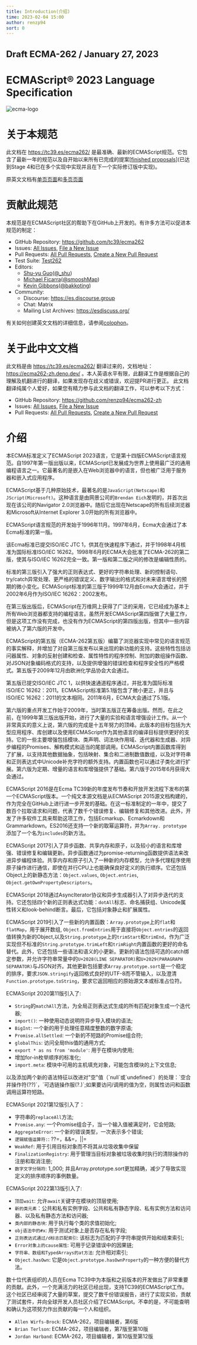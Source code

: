```yaml
---
title: Introduction(介绍)
time: 2023-02-04 15:00
author: renzp94
sort: 0
---
```


<h1 style="color: var(--c-warning);font-weight: 700;font-size: 1.5rem;">
  Draft ECMA-262 / January 27, 2023
</h1>
<h1 style="color: var(--c-warning);font-weight: 700;">
  ECMAScript® 2023 Language Specification
</h1>

![ecma-logo](/assets/images/ecma-logo.svg)

<div class="block">
  <h1>关于本规范</h1>

  此文档在 https://tc39.es/ecma262/ 是最准确、最新的ECMAScript规范。它包含了最新一年的规范以及自开始以来所有已完成的提案[[finished proposals](https://github.com/tc39/proposals/blob/HEAD/finished-proposals.md)](已达到Stage 4和已在多个实现中实现并且在下一个实际修订版中实现)。

  原英文文档有[单页页面](https://tc39.es/ecma262/)和[多页页面](https://tc39.es/ecma262/multipage/)
  <h1>贡献此规范</h1>

  <p class="no-indent">本规范是在ECMAScript社区的帮助下在GitHub上开发的。有许多方法可以促进本规范的制定：</p>
  
  - GitHub Repository: https://github.com/tc39/ecma262
  - Issues: [All Issues](https://github.com/tc39/ecma262/issues), [File a New Issue](https://github.com/tc39/ecma262/issues/new)
  - Pull Requests: [All Pull Requests](https://github.com/tc39/ecma262/pulls), [Create a New Pull Request](https://github.com/tc39/ecma262/pulls/new)
  - Test Suite: [Test262](https://github.com/tc39/test262)
  - Editors:
    - <a href="mailto:syg at google dot com">Shu-yu Guo</a>([@_shu](https://twitter.com/_shu))
    - <a href="mailto:ecma262-editor-list at michael dot ficarra dot me">Michael Ficarra</a>([@smooshMap](https://twitter.com/smooshMap))
    - <a href="mailto:bakkot at gmail dot com">Kevin Gibbons</a>([@bakkoting](https://twitter.com/bakkoting))
  - Community:
    - Discourse: https://es.discourse.group
    - Chat: Matrix
    - Mailing List Archives: https://esdiscuss.org/

有关如何创建英文文档的详细信息，请参阅[colophon]()。

</div>
<div class="block">
  <h1>关于此中文文档</h1>

  此文档是由 https://tc39.es/ecma262/ 翻译过来的，文档地址：https://ecma262-zh.deno.dev/ 。本人英语水平有限，此翻译工作是根据自己的理解及机翻进行的翻译，如果发现存在歧义或错误，欢迎提PR进行更正。
  此文档翻译纯属个人爱好，如果您有精力参与此文档的翻译工作，可以参考以下方式：
  - GitHub Repository: https://github.com/renzp94/ecma262-zh
  - Issues: [All Issues](https://github.com/renzp94/ecma262-zh/issues), [File a New Issue](https://github.com/renzp94/ecma262-zh/issues/new)
  - Pull Requests: [All Pull Requests](https://github.com/renzp94/ecma262-zh/pulls), [Create a New Pull Request](https://github.com/renzp94/ecma262-zh/pulls/new)
</div>

# 介绍

本ECMA标准定义了ECMAScript 2023语言，它是第十四版ECMAScript语言规范。自1997年第一版出版以来，ECMAScript已发展成为世界上使用最广泛的通用编程语言之一。它最著名的是嵌入在Web浏览器中的语言，但也被广泛用于服务器和嵌入式应用程序。

ECMAScript基于几种原始技术，最著名的是`JavaScript(Netscape)`和`JScript(Microsoft)`。这种语言是由网景公司的`Brendan Eich`发明的，并首次出现在该公司的Navigator 2.0浏览器中。随后它出现在Netscape的所有后续浏览器和Microsoft从Internet Explorer 3.0开始的所有浏览器中。

ECMAScript语言规范的开发始于1996年11月。1997年6月，Ecma大会通过了本Ecma标准的第一版。

该Ecma标准已提交ISO/IEC JTC 1，供其在快速程序下通过，并于1998年4月核准为国际标准ISO/IEC 16262。1998年6月的ECMA大会批准了ECMA-262的第二版，使其与ISO/IEC 16262完全一致。第一版和第二版之间的修改是编辑性质的。

标准的第三版引入了强大的正则表达式、更好的字符串处理、新的控制语句、try/catch异常处理、更严格的错误定义、数字输出的格式和对未来语言增长的预期的微小变化。ECMAScript标准的第三版于1999年12月由Ecma大会通过，并于2002年6月作为ISO/IEC 16262：2002发布。

在第三版出版后，ECMAScript在万维网上获得了广泛的采用，它已经成为基本上所有Web浏览器都支持的编程语言。虽然开发ECMAScript第四版做了大量工作，但是这项工作没有完成，也没有作为ECMAScript的第四版出版，但其中一些内容被纳入了第六版的开发中。

ECMAScript的第五版（ECMA-262第五版）编纂了浏览器实现中常见的语言规范的事实解释，并增加了对自第三版发布以来出现的新功能的支持。这些特性包括访问器属性、对象的反射创建和检查、属性特性的程序控制、附加的数组操作函数、对JSON对象编码格式的支持，以及提供增强的错误检查和程序安全性的严格模式。第五版于2009年12月由欧洲化学品协会大会通过。

第五版已提交ISO/IEC JTC 1，以供快速通道程序通过，并批准为国际标准ISO/IEC 16262：2011。ECMAScript标准第5.1版包含了微小更正，并且与ISO/IEC 16262：2011的文本相同。2011年6月，ECMA大会通过了5.1版。

第六版的重点开发工作始于2009年，当时第五版正在筹备出版。然而，在此之前，在1999年第三版出版开始，进行了大量的实验和语言增强设计工作。从一个非常真实的意义上说，第六版的完成是十五年努力的顶峰。此版本的目标包括为大型应用程序、库创建以及使用ECMAScript作为其他语言的编译目标提供更好的支持。它的一些主要增强包括模块、类声明、词法块作用域、迭代器和生成器、对异步编程的Promises、解构模式和适当的尾部调用。ECMAScript内置函数库得到了扩展，以支持其他数据抽象，包括映射、集合和二进制数值数组，以及对字符串和正则表达式中Unicode补充字符的额外支持。内置函数也可以通过子类化进行扩展。第六版为定期、增量的语言和库增强提供了基础。第六版于2015年6月获得大会通过。

ECMAScript 2016是在Ecma TC39新的年度发布节奏和开放开发流程下发布的第一个ECMAScript版本。一个纯文本源文档是从ECMAScript 2015源文档构建的，作为完全在GitHub上进行进一步开发的基础。在这一标准制定的一年中，提交了数百个拉取请求和问题，代表了数千个错误修复、编辑修复和其他改进。此外，开发了许多软件工具来帮助这项工作，包括Ecmarkup、Ecmarkdown和Grammarkdown。ES2016还支持一个新的取幂运算符，并为`Array. prototype`添加了一个名为`includes`的新方法。

ECMAScript 2017引入了异步函数、共享内存和原子，以及较小的语言和库增强、错误修复和编辑更新。异步函数通过为promise-returning函数提供语法来改进异步编程体验。共享内存和原子引入了一种新的内存模型，允许多代理程序使用原子操作进行通信，即使在并行CPU上也能确保良好定义的执行顺序。它还包括Object上的新静态方法：`Object.values`, `Object.entries`, `Object.getOwnPropertyDescriptors`。

ECMAScript 2018通过AsyncIterator协议和异步生成器引入了对异步迭代的支持。它还包括四个新的正则表达式功能：`dotAll`标志、命名捕获组、Unicode属性转义和look-behind断言。最后，它包括对象静止和扩展属性。

ECMAScript 2019引入了一些新的内置函数：`Array.prototype`上的`flat`和`flatMap`，用于展开数组, `Object.fromEntries`用于直接将`Object.entries`的返回值转换为新的Object,以及`String.prototype`上的`trimStart`和`trimEnd`，作为广泛实现但不标准的`String.prototype.trimLeft`和`trimRight`内置函数的更好的命名替代。此外，它还包括一些语法和语义的小更新。更新的语法包括可选的catch绑定参数，并允许字符串常量中的`U+2028(LINE SEPARATOR)`和`U+2029(PARAGRAPH SEPARATOR)`与JSON对齐。其他更新包括要求`Array.prototype.sort`是一个稳定的排序，要求`JSON.stringify`返回格式良好的UTF-8而不管输入，以及澄清`Function.prototype.toString`，要求它返回相应的原始源文本或标准占位符。

<p class="no-indent">ECMAScript 2020第11版引入了:</p>

- `String`的`matchAll`方法，为全局正则表达式生成的所有匹配对象生成一个迭代器;
- `import()`: 一种使用动态说明符异步导入模块的语法;
- `BigInt`: 一个新的用于处理任意精度整数的数字原语;
- `Promise.allSettled`: 一个新的不短路的Promise组合符;
- `globalThis`: 访问全局this值的通用方式;
- `export * as ns from 'module'`: 用于在模块内使用;
- 增加for-in枚举顺序的标准化;
- `import.meta`: 模块中可用的主机填充对象，可能包含模块的上下文信息;
  
<p class="no-indent">以及添加两个新的语法特征以改进对"空"值（`null`或`undefined`）的处理：`空合并操作符(??)`，`可选链操作服(?.)`;如果要访问/调用的值为空，则属性访问和函数调用运算符短路。</p>

<p class="no-indent">ECMAScript 2021第12版引入了：</p>

- 字符串的`replaceAll`方法;
- `Promise.any`: 一个Promise组合子，当一个输入值被满足时，它会短路;
- `AggregateError`: 一个新的错误类型，一次表示多个错误;
- `逻辑赋值运算符:`: ??=，&&=，||=
- `WeakRef`: 用于引用目标对象而不将其从垃圾收集中保留
- `FinalizationRegistry`: 用于管理当目标对象被垃圾收集时执行的清除操作的注册和取消注册;
- `数字文字分隔符`: 1_000;
并且Array.prototype.sort更加精确，减少了导致实现定义的排序顺序的事例数量。

<p class="no-indent">ECMAScript 2022第13版引入了:</p>

- `顶层wait`: 允许`await`关键字在模块的顶层使用;
- `新的类元素`：公共和私有实例字段、公共和私有静态字段、私有实例方法和访问器、以及私有静态方法和访问器;
- `类内部的静态块`: 用于执行每个类的求值初始化;
- `obj语法中的#x`: 用于测试对象上是否存在私有字段;
- `正则表达式通过/d标志匹配索引`: 该标志为匹配的子字符串提供开始和结束索引;
- `Error对象上的cause属性`: 可用于记录错误中的因果链;
- `字符串、数组和TypedArrays的at方法`: 允许相对索引;
- `Object.hasOwn`: 它是`Object.prototype.hasOwnProperty`的一种方便的替代方法。

数十位代表组织的人员在Ecma TC39中为本版和之前版本的开发做出了非常重要的贡献。此外，一个充满活力的社区已经出现，支持TC39的ECMAScript工作。这个社区已经审阅了大量的草案，提交了数千份错误报告，进行了实现实验，贡献了测试套件，并向全球开发人员社区介绍了ECMAScript。不幸的是，不可能查明和确认为这项努力作出贡献的每一个人和组织。

- `Allen Wirfs-Brock`: ECMA-262，项目编辑者，第6版
- `Brian Terlson`: ECMA-262，项目编辑者，第7版至第10版
- `Jordan Harband`: ECMA-262，项目编辑者，第10版至第12版